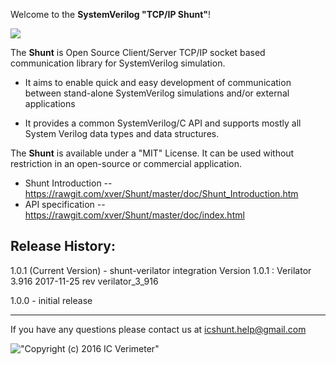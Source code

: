 Welcome to the **SystemVerilog "TCP/IP Shunt"**!

![](https://github.com/xver/Shunt/blob/master/doc/shut_log_min.png)



The **Shunt** is Open Source Client/Server TCP/IP socket based communication library for SystemVerilog simulation.

* It aims to enable quick and easy development of communication between stand-alone SystemVerilog simulations and/or external applications

* It provides a common SystemVerilog/C API and supports mostly all System Verilog data types and data structures.

The **Shunt** is available under a "MIT" License. It can be used without restriction in an open-source or commercial application.

*  Shunt Introduction -- https://rawgit.com/xver/Shunt/master/doc/Shunt_Introduction.htm
*  API specification  -- https://rawgit.com/xver/Shunt/master/doc/index.html

Release History:
-----------------------


1.0.1 (Current Version) - shunt-verilator integration 
        Version 1.0.1 : Verilator 3.916 2017-11-25 rev verilator_3_916
        
1.0.0 - initial release

-------------------------

If you have any questions please contact us at icshunt.help@gmail.com

!["Copyright (c) 2016 IC Verimeter"](https://github.com/xver/Shunt/blob/master/doc/IcVerimeter_logo.png)

